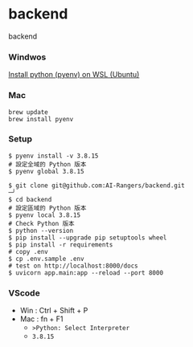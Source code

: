 # backend
backend

### Windwos

[Install python (pyenv) on WSL (Ubuntu)](https://www.techtronic.us/install-python-pyenv-on-wsl-ubuntu/)

### Mac

```
brew update
brew install pyenv
```
### Setup

```shell
$ pyenv install -v 3.8.15
# 設定全域的 Python 版本
$ pyenv global 3.8.15

$ git clone git@github.com:AI-Rangers/backend.git                           ─╯
$ cd backend
# 設定區域的 Python 版本
$ pyenv local 3.8.15
# Check Python 版本
$ python --version
$ pip install --upgrade pip setuptools wheel
$ pip install -r requirements
# copy .env
$ cp .env.sample .env
# test on http://localhost:8000/docs
$ uvicorn app.main:app --reload --port 8000
```

### VScode
- Win : Ctrl + Shift + P
- Mac : fn + F1
    - `>Python: Select Interpreter`
    - `3.8.15`
